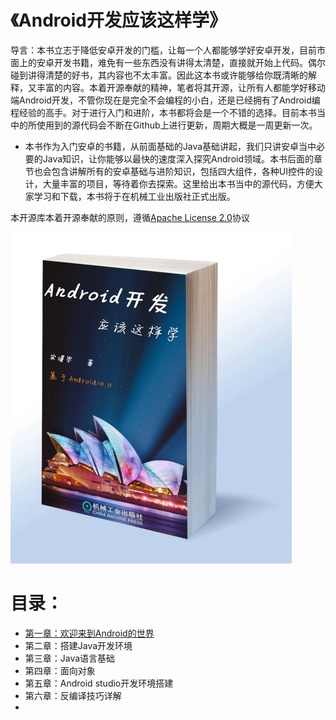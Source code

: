 # 《Android开发应该这样学》

导言：本书立志于降低安卓开发的门槛，让每一个人都能够学好安卓开发，目前市面上的安卓开发书籍，难免有一些东西没有讲得太清楚，直接就开始上代码。偶尔碰到讲得清楚的好书，其内容也不太丰富。因此这本书或许能够给你既清晰的解释，又丰富的内容。本着开源奉献的精神，笔者将其开源，让所有人都能学好移动端Android开发，不管你现在是完全不会编程的小白，还是已经拥有了Android编程经验的高手。对于进行入门和进阶，本书都将会是一个不错的选择。目前本书当中的所使用到的源代码会不断在Github上进行更新，周期大概是一周更新一次。

* 本书作为入门安卓的书籍，从前面基础的Java基础讲起，我们只讲安卓当中必要的Java知识，让你能够以最快的速度深入探究Android领域。本书后面的章节也会包含讲解所有的安卓基础与进阶知识，包括四大组件，各种UI控件的设计，大量丰富的项目，等待着你去探索。这里给出本书当中的源代码，方便大家学习和下载，本书将于在机械工业出版社正式出版。

本开源库本着开源奉献的原则，遵循[Apache License 2.0](https://github.com/Geeksongs/Android-Handbook-The-best-way-to-learn-Android/blob/master/LICENSE)协议

![image](https://github.com/Geeksongs/Android-Handbook-The-best-way-to-learn-Android/blob/master/cover.jpg)

# 目录：
* [第一章：欢迎来到Android的世界](https://github.com/Geeksongs/Android-Handbook-The-best-way-to-learn-Android/tree/master/chapter_1)
* 第二章：搭建Java开发环境
* 第三章：Java语言基础
* 第四章：面向对象
* 第五章：Android studio开发环境搭建
* 第六章：反编译技巧详解
*
